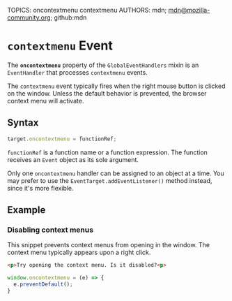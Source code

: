 TOPICS: oncontextmenu
        contextmenu
AUTHORS: mdn; mdn@mozilla-community.org; github:mdn

# `contextmenu` Event

The **`oncontextmenu`** property of the `GlobalEventHandlers` mixin is an `EventHandler` that
processes `contextmenu` events.

The `contextmenu` event typically fires when the right mouse button is clicked on the window. Unless
the default behavior is prevented, the browser context menu will activate.

## Syntax

```javascript
target.oncontextmenu = functionRef;
```

`functionRef` is a function name or a function expression. The function receives an `Event` object
as its sole argument.

Only one `oncontextmenu` handler can be assigned to an object at a time. You may prefer to use the
`EventTarget.addEventListener()` method instead, since it's more flexible.

## Example

### Disabling context menus

This snippet prevents context menus from opening in the window. The context menu typically
appears upon a right click.

```html
<p>Try opening the context menu. Is it disabled?<p>
```

```javascript
window.oncontextmenu = (e) => {
  e.preventDefault();
}
```
